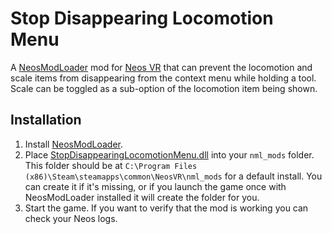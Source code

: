 Stop Disappearing Locomotion Menu
=================================

A [NeosModLoader](https://github.com/zkxs/NeosModLoader) mod for [Neos VR](https://neos.com/) that
can prevent the locomotion and scale items from disappearing from the context menu while holding a tool.  
Scale can be toggled as a sub-option of the locomotion item being shown.

## Installation
1. Install [NeosModLoader](https://github.com/zkxs/NeosModLoader).
2. Place [StopDisappearingLocomotionMenu.dll](https://github.com/Banane9/NeosStopDisappearingLocomotionMenu/releases/latest/download/StopDisappearingLocomotionMenu.dll) into your `nml_mods` folder. This folder should be at `C:\Program Files (x86)\Steam\steamapps\common\NeosVR\nml_mods` for a default install. You can create it if it's missing, or if you launch the game once with NeosModLoader installed it will create the folder for you.
3. Start the game. If you want to verify that the mod is working you can check your Neos logs.

